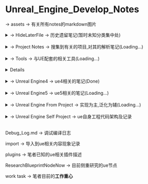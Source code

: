 # Unreal_Engine_Develop_Notes

-> assets -> 有关所有notes的markdown图片

<details>
<summary>-> HideLaterFile -> 历史遗留笔记(暂时未知分类集中处)</summary>
<pre><code>
    Construct the Android -> 构建Android环境的笔记
    Construct the cpp -> 构建c++环境的笔记
    Construct the python from ue5 -> 构建python环境的笔记
    Construct the vcpkg -> 构建vcpkg的笔记
    Creash problem -> 目前遇到ue闪退的主要解决方案
    EncounterProblemsAndMethod -> 目前遇到ue崩溃问题及其解决方案
    game task -> 各类游戏操作记录
    node notes -> 节点汇总笔记
</code></pre>
</details>
    <br />
<details>
<summary>-> Project Notes -> 搜集到有关的项目,对其的解析笔记(Loading...)</summary>
<pre><code>
    VRExpPluginExample -> OpenXR示例项目
    Lyra Starter Game -> 官方天琴座游戏项目
</code></pre>
</details>
    <br />
        <details>
        <summary>-> Tools -> 与UE配套的相关工具(Loading...)</summary>
        <pre><code>
        <details>
        <summary>Git - Git上传基本指令</summary>
        <pre><code>
            OutputToGit -> 输出到git仓库
            ReverseCommit -> 撤销git提交
            UpdateToGit -> 更新git仓库
        </code></pre>
        </details>
            <details>
            <summary>Peculiarity -> 特性相关介绍</summary>
            <pre><code>
                plugins -> 插件相关介绍
            </code></pre>
            </details>      
            </code></pre>
            </details>
            <br />
            <details>
        <details>
        <summary>Plugins -> 插件相关介绍</summary>
        <pre><code>
            plugins -> 插件相关介绍
        </code></pre>
        </details>      
        </code></pre>
        </details>
        <br />
        <details>
<summary>-> Unreal Engine4 -> ue4相关的笔记(Done)</summary>
<pre><code>
    -> 0【虚幻4】UE4初学者系列教程合集-全中文新手入门教程 BV164411Y732
    -> 1 siki Cpp基础 BV1Wt4y1Q7ED
    -> 2 siki 动作游戏入门 BV1Ki4y1V78e
    -> 3 官网 开始入门
    -> 4 siki Unreal蓝图案例 BV1F7411L7pg
    -> 5 siki 换装系统 BV1p64y1F7fh
    -> 6 背包系统 BV1r4411d76g
    -> book notes -> 书籍相关笔记
</code></pre>
</details>
    <br />
<details>
<summary>-> Unreal Engine5 -> ue5相关的笔记(Loading...)</summary>
<pre><code>
    <details>
    <summary>-> 蓝图(BluePrints) -> 对应名字的蓝图</summary>
    <pre><code>
        -> 函数(Functions) -> 特定API解析
        -> 节点(Node) -> 蓝图节点
        -> 蓝图类(BP Class) -> 创建的蓝图类模板
        -> 事件(Event) -> 触发事件节点
        -> 组件(Component) -> Actor模板类添加的组件
    </code></pre>
    </details>
        <details>
        <summary>-> 模型(Model)</summary>
        <pre><code>
            -> 0基础
            -> 1光源
            -> 2过场动画
            -> 3形状
            -> 4媒体模板
            -> 5视觉效果
            -> 6体积
            -> 7所有类
            -> 8放置Actor面板
        </code></pre>
        </details>
    <details>
    <summary>-> 人工智能(Artificial Intelligence)</summary>
    <pre><code>
        黑板(Blackboard)
        行为树(Behavior Tree)
    </code></pre>
    </details>
    -> 输入(Input) -> ue5增强输入特性
    -> Cpp -> c++开发相关笔记
        -> 宏
    -> Project-Build -> 以vs构建工程笔记
    -> Project-Package -> 不同环境打包工程笔记
    -> bate -> ue版本控制
</code></pre>
</details>
    <br />
<details>
<summary>-> Unreal Engine From Project -> 实现为主,泛化为辅(Loading...)</summary>
<pre><code>
    <details>
    <summary>-> bilibili</summary>
    <pre><code>
        -> 谌嘉诚 31898841
        -> 非真实元小仙 352113380
        -> 技术宅阿棍儿 92060300
        -> 就是如此多娇的Brilaxy 91486031
        -> 瞬夜之港 519286600
        -> 遥不可及的柒 600306449
        -> 游方学者 691857592
        -> 游戏人YR 5935185
        -> 张亮002 22867601
        -> GALAXIX动漫大陆 44903914
        -> tt脑思 398514747
        -> Unreal_Explorer 392671534
    </code></pre>
    </details>
        <details>
        <summary>-> PersonalWebsite</summary>
        <pre><code>
            砥才人_代码质疑人生
            风恋残雪_凡事看本质
        </code></pre>
        </details>
            <details>
            <summary>-> zhihu</summary>
            <pre><code>
                大钊_InsideUE4
                戴巍
                房燕良
                放牛的星星
                孤傲雕
                技术宅阿棍儿
                南京周润发
                日天
                小熊猫吃牙膏
                星辰大海
                喧嚣
                一头神秘鸟
                这像画码
                佐味_图解ue4源码
                DrakFlameMaster
                davidpp
                Elvic Liang
                FlyingTree
                Jerish
                Jiff
                LRyir
                Michael
            </code></pre>
            </details>
</code></pre>
</details>
    <br />
<details>
<summary>-> Unreal Engine Self Project -> ue自身工程代码架构及记录</summary>
<pre><code>
    Core_Runtime -> 工程核心
    DesignProject -> 工程设计
</code></pre>
</details>
    <br />

Debug_Log.md -> 调试编译日志

import -> 导入到ue相关内容现象记录

plugins -> 笔者已知的ue相关插件描述

ResearchBlueprintNodeNow -> 目前侧重研究的ue节点

work task -> 笔者目前的**工作重心**